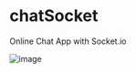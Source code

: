 # chatSocket
Online Chat App with Socket.io

![image](https://user-images.githubusercontent.com/125526050/235371562-0d768488-a567-4d90-9f8a-901e57e45fa5.png)

